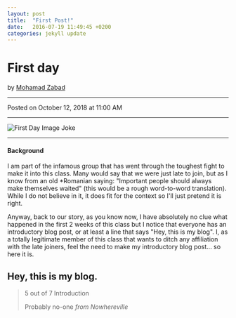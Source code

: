 ```yaml
---
layout: post
title:  "First Post!"
date:   2016-07-19 11:49:45 +0200
categories: jekyll update
---
```





<!-- Page Content -->
<div class="container">
    <div class="row">
        <!-- Post Content Column -->
        <div class="col-lg-12">
            <!-- Title -->
            <h1 class="mt-4">First day</h1>
            <!-- Author -->
            <p class="lead">
            by
            <a href="#">Mohamad Zabad</a>
            </p>
            <hr>
            <!-- Date/Time -->
            <p>Posted on October 12, 2018 at 11:00 AM</p>
            <hr>
            <!-- Preview Image -->
            <img class="img-fluid rounded" src="{{ "/assets/first-day.jpg" | prepend: site.baseurl }}" alt="First Day Image Joke">
            <hr>
            <!-- Post Content -->
            <h4>Background</h4>
            <p class="lead">I am part of the infamous group that has went through the toughest fight to make it into this class. Many would say that we were just late to join, but as I know from an old *Romanian saying: "Important people should always make themselves waited" (this would be a rough word-to-word translation). While I do not believe in it, it does fit for the context so I'll just pretend it is right.</p>
            <p>Anyway, back to our story, as you know now, I have absolutely no clue what happened in the first 2 weeks of this class but I notice that everyone has an introductory blog post, or at least a line that says "Hey, this is my blog". I, as a totally legitimate member of this class that wants to ditch any affiliation with the late joiners, feel the need to make my introductory blog post... so here it is.</p>
            <h2>Hey, this is my blog.</h2>
            <blockquote class="blockquote">
                <p class="mb-0">5 out of 7 Introduction </p>
                <footer class="blockquote-footer">Probably no-one 
                    <cite title="Source Title">from Nowhereville</cite>
                </footer>
            </blockquote>
        </div>
    </div>
    <!-- /.row -->
</div>
<!-- /.container -->















